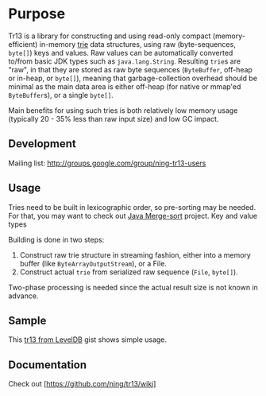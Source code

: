 # Purpose

Tr13 is a library for constructing and using read-only compact (memory-efficient) in-memory [trie](http://en.wikipedia.org/wiki/Trie) data structures, using raw (byte-sequences, `byte[]`) keys and values. Raw values can be automatically
converted to/from basic JDK types such as `java.lang.String`. Resulting `trie`s are "raw", in that they are stored as raw byte sequences (`ByteBuffer`, off-heap or in-heap, or `byte[]`), meaning that garbage-collection overhead should be minimal as the main data area is either off-heap (for native or mmap'ed `ByteBuffer`s), or a single `byte[]`.

Main benefits for using such tries is both relatively low memory usage (typically 20 - 35% less than raw input size) and low GC impact.

## Development

Mailing list: http://groups.google.com/group/ning-tr13-users

## Usage

Tries need to be built in lexicographic order, so pre-sorting may be needed.
For that, you may want to check out [Java Merge-sort](https://github.com/cowtowncoder/java-merge-sort) project.
Key and value types 

Building is done in two steps:

1. Construct raw trie structure in streaming fashion, either into a memory buffer (like `ByteArrayOutputStream`), or a File.
2. Construct actual `trie` from serialized raw sequence (`File`, `byte[]`).

Two-phase processing is needed since the actual result size is not known in advance.

## Sample

This [tr13 from LevelDB](https://gist.github.com/cowtowncoder/4e0b2308b1f660b8b855) gist shows simple usage.

## Documentation

Check out [https://github.com/ning/tr13/wiki]

